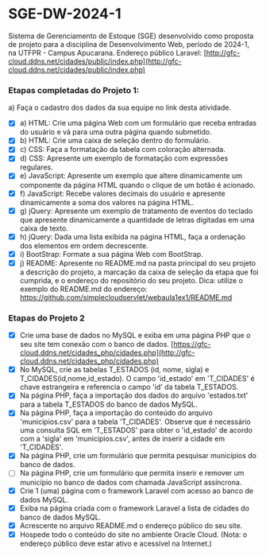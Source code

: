 # SGE-DW-2024-1
Sistema de Gerenciamento de Estoque (SGE) desenvolvido como proposta de projeto para a disciplina de Desenvolvimento Web, período de 2024-1, na UTFPR - Campus Apucarana.
Endereço público Laravel: [http://gfc-cloud.ddns.net/cidades/public/index.php](http://gfc-cloud.ddns.net/cidades/public/index.php)

### Etapas completadas do Projeto 1:
a) Faça o cadastro dos dados da sua equipe no link desta atividade.
- [X] a) HTML: Crie uma página Web com um formulário que receba entradas do usuário e vá para uma outra página quando submetido.
- [X] b) HTML: Crie uma caixa de seleção dentro do formulário.
- [X] c) CSS: Faça a formatação da tabela com coloração alternada.
- [X] d) CSS: Apresente um exemplo de formatação com expressões regulares.
- [X] e) JavaScript: Apresente um exemplo que altere dinamicamente um componente da página HTML quando o clique de um botão é acionado.
- [X] f) JavaScript: Recebe valores decimais do usuário e apresente dinamicamente a soma dos valores na página HTML.
- [X] g) jQuery: Apresente um exemplo de tratamento de eventos do teclado que apresente dinamicamente a quantidade de letras digitadas em uma caixa de texto.
- [X] h) jQuery: Dada uma lista exibida na página HTML, faça a ordenação dos elementos em ordem decrescente.
- [X] i) BootStrap: Formate a sua página Web com BootStrap.
- [X] j) README: Apresente no README.md na pasta principal do seu projeto a descrição do projeto, a marcação da caixa de seleção da etapa que foi cumprida, e o endereço do repositório do seu projeto. Dica: utilize o exemplo do README.md do endereço: https://github.com/simplecloudservlet/webaula1ex1/README.md

### Etapas do Projeto 2

- [X] Crie uma base de dados no MySQL e exiba em uma página PHP que o seu site tem conexão com o banco de dados. [https://gfc-cloud.ddns.net/cidades_php/cidades.php](http://gfc-cloud.ddns.net/cidades_php/cidades.php)
- [X] No MySQL, crie as tabelas T_ESTADOS (id, nome, sigla) e T_CIDADES(id,nome,id_estado). O campo 'id_estado' em 'T_CIDADES' é chave estrangeira e referencia o campo 'id' da tabela T_ESTADOS.
- [X] Na página PHP, faça a importação dos dados do arquivo 'estados.txt' para a tabela T_ESTADOS do banco de dados MySQL.
- [X] Na página PHP, faça a importação do conteúdo do arquivo 'municipios.csv' para a tabela 'T_CIDADES'. Observe que é necessário uma consulta SQL em 'T_ESTADOS' para obter o 'id_estado' de acordo com a 'sigla' em 'municipios.csv', antes de inserir a cidade em 'T_CIDADES'.
- [X] Na página PHP, crie um formulário que permita pesquisar municípios do banco de dados.
- [ ] Na página PHP, crie um formulário que permita inserir e remover um município no banco de dados com chamada JavaScript assíncrona.
- [X] Crie 1 (uma) página com o framework Laravel com acesso ao banco de dados MySQL.
- [X] Exiba na página criada com o framework Laravel a lista de cidades do banco de dados MySQL.
- [X] Acrescente no arquivo README.md o endereço público do seu site.
- [X] Hospede todo o conteúdo do site no ambiente Oracle Cloud. (Nota: o endereço público deve estar ativo e acessível na Internet.)
